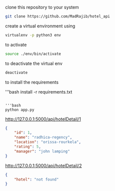 clone this repository to your system

```bash
git clone https://github.com/MadRajib/hotel_api
```
create a virtual environment using

```bash
virtualenv -p python3 env
```
to activate

```bash
source ./env/bin/activate
```

to deactivate the virtual env

```bash
deactivate
```

to install the requirements

'''bash
install -r requirements.txt
```

'''bash
python app.py
```

http://127.0.0.1:5000/api/hotelDetail/1

```json
{
    "id": 1,
    "name": "radhica-regency",
    "location": "orissa-rourkela",
    "rating": 5,
    "manager": "john lamping"
}
```

http://127.0.0.1:5000/api/hotelDetail/2

```json
{
    "hotel": "not found"
}
```